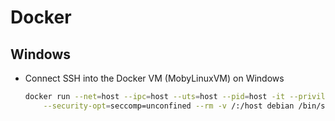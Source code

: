 # Docker

## Windows

* Connect SSH into the Docker VM (MobyLinuxVM) on Windows

    ```bash
    docker run --net=host --ipc=host --uts=host --pid=host -it --privileged \
        --security-opt=seccomp=unconfined --rm -v /:/host debian /bin/sh
    ```
